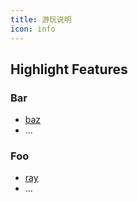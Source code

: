 ```yaml
---
title: 游玩说明
icon: info
---
```


## Highlight Features

### Bar

- [baz](bar/baz.md)
- ...

### Foo

- [ray](foo/ray.md)
- ...
